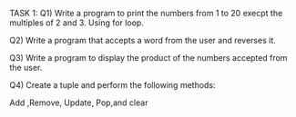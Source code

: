 TASK 1: 
 Q1)  Write a program to print the numbers from 1 to 20 execpt the multiples of 2 and 3. Using for loop.

 Q2)  Write a program that accepts a word from the user and reverses it.

Q3)  Write a program to display the product of the numbers accepted from the user.

Q4)  Create a tuple and perform the following methods:

   Add ,Remove, Update, Pop,and clear


